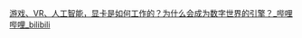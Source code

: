 [游戏、VR、人工智能，显卡是如何工作的？为什么会成为数字世界的引擎？_哔哩哔哩_bilibili](https://www.bilibili.com/video/BV1yS421X7z6/?spm_id_from=333.1007.top_right_bar_window_dynamic.content.click&vd_source=52cd9a9deff2e511c87ff028e3bb01d2)
